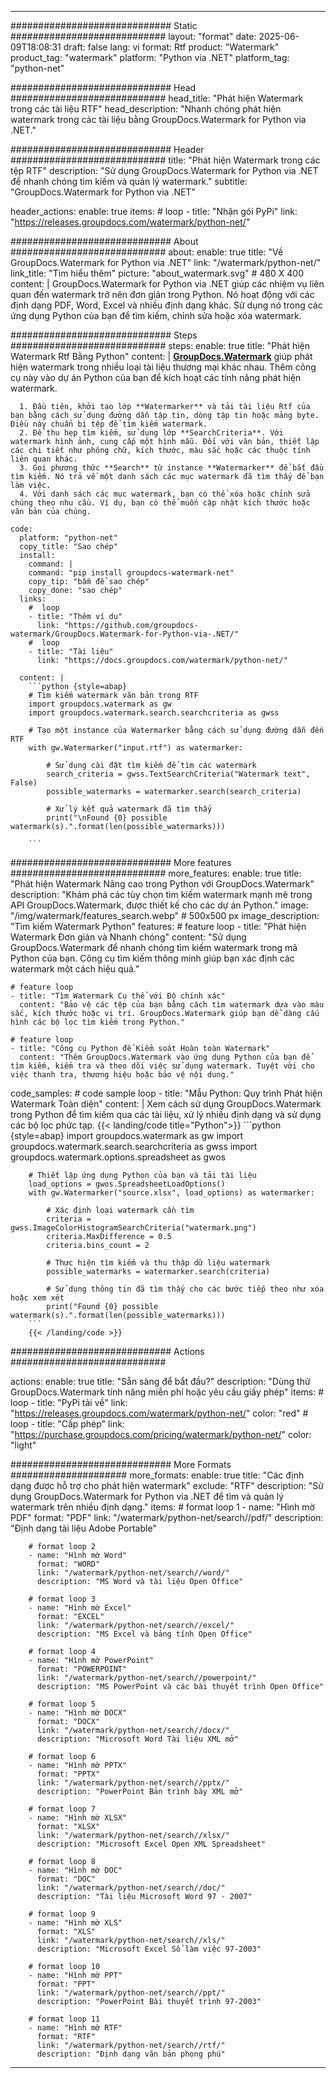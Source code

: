 
---
############################# Static ############################
layout: "format"
date:  2025-06-09T18:08:31
draft: false
lang: vi
format: Rtf
product: "Watermark"
product_tag: "watermark"
platform: "Python via .NET"
platform_tag: "python-net"

############################# Head ############################
head_title: "Phát hiện Watermark trong các tài liệu RTF"
head_description: "Nhanh chóng phát hiện watermark trong các tài liệu bằng GroupDocs.Watermark for Python via .NET."

############################# Header ############################
title: "Phát hiện Watermark trong các tệp RTF" 
description: "Sử dụng GroupDocs.Watermark for Python via .NET để nhanh chóng tìm kiếm và quản lý watermark."
subtitle: "GroupDocs.Watermark for Python via .NET" 

header_actions:
  enable: true
  items:
    #  loop
    - title: "Nhận gói PyPi"
      link: "https://releases.groupdocs.com/watermark/python-net/"
      
############################# About ############################
about:
    enable: true
    title: "Về GroupDocs.Watermark for Python via .NET"
    link: "/watermark/python-net/"
    link_title: "Tìm hiểu thêm"
    picture: "about_watermark.svg" # 480 X 400
    content: |
       GroupDocs.Watermark for Python via .NET giúp các nhiệm vụ liên quan đến watermark trở nên đơn giản trong Python. Nó hoạt động với các định dạng PDF, Word, Excel và nhiều định dạng khác. Sử dụng nó trong các ứng dụng Python của bạn để tìm kiếm, chỉnh sửa hoặc xóa watermark.

############################# Steps ############################
steps:
    enable: true
    title: "Phát hiện Watermark Rtf Bằng Python"
    content: |
      **[GroupDocs.Watermark](https://products.groupdocs.com/watermark/python-net/)** giúp phát hiện watermark trong nhiều loại tài liệu thương mại khác nhau. Thêm công cụ này vào dự án Python của bạn để kích hoạt các tính năng phát hiện watermark.
      
      1. Đầu tiên, khởi tạo lớp **Watermarker** và tải tài liệu Rtf của bạn bằng cách sử dụng đường dẫn tập tin, dòng tập tin hoặc mảng byte. Điều này chuẩn bị tệp để tìm kiếm watermark.
      2. Để thu hẹp tìm kiếm, sử dụng lớp **SearchCriteria**. Với watermark hình ảnh, cung cấp một hình mẫu. Đối với văn bản, thiết lập các chi tiết như phông chữ, kích thước, màu sắc hoặc các thuộc tính liên quan khác.
      3. Gọi phương thức **Search** từ instance **Watermarker** để bắt đầu tìm kiếm. Nó trả về một danh sách các mục watermark đã tìm thấy để bạn làm việc.
      4. Với danh sách các mục watermark, bạn có thể xóa hoặc chỉnh sửa chúng theo nhu cầu. Ví dụ, bạn có thể muốn cập nhật kích thước hoặc văn bản của chúng.
   
    code:
      platform: "python-net"
      copy_title: "Sao chép"
      install:
        command: |
        command: "pip install groupdocs-watermark-net"
        copy_tip: "bấm để sao chép"
        copy_done: "sao chép"
      links:
        #  loop
        - title: "Thêm ví dụ"
          link: "https://github.com/groupdocs-watermark/GroupDocs.Watermark-for-Python-via-.NET/"
        #  loop
        - title: "Tài liệu"
          link: "https://docs.groupdocs.com/watermark/python-net/"
          
      content: |
        ```python {style=abap}
        # Tìm kiếm watermark văn bản trong RTF
        import groupdocs.watermark as gw
        import groupdocs.watermark.search.searchcriteria as gwss

        # Tạo một instance của Watermarker bằng cách sử dụng đường dẫn đến RTF
        with gw.Watermarker("input.rtf") as watermarker:

            # Sử dụng cài đặt tìm kiếm để tìm các watermark
            search_criteria = gwss.TextSearchCriteria("Watermark text", False)
            possible_watermarks = watermarker.search(search_criteria)

            # Xử lý kết quả watermark đã tìm thấy
            print("\nFound {0} possible watermark(s).".format(len(possible_watermarks)))
       
        ```  

############################# More features ############################
more_features:
  enable: true
  title: "Phát hiện Watermark Nâng cao trong Python với GroupDocs.Watermark"
  description: "Khám phá các tùy chọn tìm kiếm watermark mạnh mẽ trong API GroupDocs.Watermark, được thiết kế cho các dự án Python."
  image: "/img/watermark/features_search.webp" # 500x500 px
  image_description: "Tìm kiếm Watermark Python"
  features:
    # feature loop
    - title: "Phát hiện Watermark Đơn giản và Nhanh chóng"
      content: "Sử dụng GroupDocs.Watermark để nhanh chóng tìm kiếm watermark trong mã Python của bạn. Công cụ tìm kiếm thông minh giúp bạn xác định các watermark một cách hiệu quả."

    # feature loop
    - title: "Tìm Watermark Cụ thể với Độ chính xác"
      content: "Bảo vệ các tệp của bạn bằng cách tìm watermark dựa vào màu sắc, kích thước hoặc vị trí. GroupDocs.Watermark giúp bạn dễ dàng cấu hình các bộ lọc tìm kiếm trong Python."

    # feature loop
    - title: "Công cụ Python để Kiểm soát Hoàn toàn Watermark"
      content: "Thêm GroupDocs.Watermark vào ứng dụng Python của bạn để tìm kiếm, kiểm tra và theo dõi việc sử dụng watermark. Tuyệt vời cho việc thanh tra, thương hiệu hoặc bảo vệ nội dung."
      
  code_samples:
    # code sample loop
    - title: "Mẫu Python: Quy trình Phát hiện Watermark Toàn diện"
      content: |
        Xem cách sử dụng GroupDocs.Watermark trong Python để tìm kiếm qua các tài liệu, xử lý nhiều định dạng và sử dụng các bộ lọc phức tạp.
        {{< landing/code title="Python">}}
        ```python {style=abap}
        import groupdocs.watermark as gw
        import groupdocs.watermark.search.searchcriteria as gwss
        import groupdocs.watermark.options.spreadsheet as gwos

        # Thiết lập ứng dụng Python của bạn và tải tài liệu
        load_options = gwos.SpreadsheetLoadOptions()
        with gw.Watermarker("source.xlsx", load_options) as watermarker:

            # Xác định loại watermark cần tìm
            criteria = gwss.ImageColorHistogramSearchCriteria("watermark.png")
            criteria.MaxDifference = 0.5
            criteria.bins_count = 2

            # Thực hiện tìm kiếm và thu thập dữ liệu watermark
            possible_watermarks = watermarker.search(criteria)

            # Sử dụng thông tin đã tìm thấy cho các bước tiếp theo như xóa hoặc xem xét
            print("Found {0} possible watermark(s).".format(len(possible_watermarks)))        
        ```
        {{< /landing/code >}}


############################# Actions ############################

actions:
  enable: true
  title: "Sẵn sàng để bắt đầu?"
  description: "Dùng thử GroupDocs.Watermark tính năng miễn phí hoặc yêu cầu giấy phép"
  items:
    #  loop
    - title: "PyPi tải về"
      link: "https://releases.groupdocs.com/watermark/python-net/"
      color: "red"
        #  loop
    - title: "Cấp phép"
      link: "https://purchase.groupdocs.com/pricing/watermark/python-net/"
      color: "light"


############################# More Formats #####################
more_formats:
    enable: true
    title: "Các định dạng được hỗ trợ cho phát hiện watermark"
    exclude: "RTF"
    description: "Sử dụng GroupDocs.Watermark for Python via .NET để tìm và quản lý watermark trên nhiều định dạng."
    items: 
        # format loop 1
        - name: "Hình mờ PDF"
          format: "PDF"
          link: "/watermark/python-net/search//pdf/"
          description: "Định dạng tài liệu Adobe Portable"

        # format loop 2
        - name: "Hình mờ Word"
          format: "WORD"
          link: "/watermark/python-net/search//word/"
          description: "MS Word và tài liệu Open Office"
          
        # format loop 3
        - name: "Hình mờ Excel"
          format: "EXCEL"
          link: "/watermark/python-net/search//excel/"
          description: "MS Excel và bảng tính Open Office"

        # format loop 4
        - name: "Hình mờ PowerPoint"
          format: "POWERPOINT"
          link: "/watermark/python-net/search//powerpoint/"
          description: "MS PowerPoint và các bài thuyết trình Open Office"

        # format loop 5
        - name: "Hình mờ DOCX"
          format: "DOCX"
          link: "/watermark/python-net/search//docx/"
          description: "Microsoft Word Tài liệu XML mở"
          
        # format loop 6
        - name: "Hình mờ PPTX"
          format: "PPTX"
          link: "/watermark/python-net/search//pptx/"
          description: "PowerPoint Bản trình bày XML mở"
          
        # format loop 7
        - name: "Hình mờ XLSX"
          format: "XLSX"
          link: "/watermark/python-net/search//xlsx/"
          description: "Microsoft Excel Open XML Spreadsheet"

        # format loop 8
        - name: "Hình mờ DOC"
          format: "DOC"
          link: "/watermark/python-net/search//doc/"
          description: "Tài liệu Microsoft Word 97 - 2007"

        # format loop 9
        - name: "Hình mờ XLS"
          format: "XLS"
          link: "/watermark/python-net/search//xls/"
          description: "Microsoft Excel Sổ làm việc 97-2003"

        # format loop 10
        - name: "Hình mờ PPT"
          format: "PPT"
          link: "/watermark/python-net/search//ppt/"
          description: "PowerPoint Bài thuyết trình 97-2003"

        # format loop 11
        - name: "Hình mờ RTF"
          format: "RTF"
          link: "/watermark/python-net/search//rtf/"
          description: "Định dạng văn bản phong phú"

---